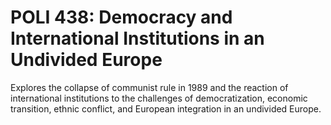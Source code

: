 # POLI 438: Democracy and International Institutions in an Undivided Europe

Explores the collapse of communist rule in 1989 and the reaction of international institutions to the challenges of democratization, economic transition, ethnic conflict, and European integration in an undivided Europe.